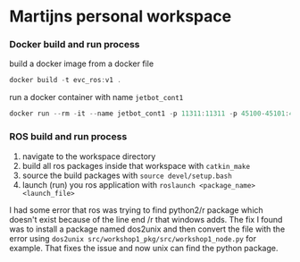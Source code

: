 # Martijns personal workspace

### Docker build and run process
build a docker image from a docker file 
```powershell
docker build -t evc_ros:v1 .
```

run a docker container with name ```jetbot_cont1```
```powershell
docker run --rm -it --name jetbot_cont1 -p 11311:11311 -p 45100-45101:45100-45101 evc_ros:v1
```

### ROS build and run process
1. navigate to the workspace directory
2. build all ros packages inside that workspace with ```catkin_make```
3. source the build packages with ```source devel/setup.bash```
4. launch (run) you ros application with ```roslaunch <package_name> <launch_file>```

I had some error that ros was trying to find python2/r package which doesn't exist because of the line end /r that windows adds. The fix I found was to install a package named dos2unix and then convert the file with the error using ```dos2unix src/workshop1_pkg/src/workshop1_node.py``` for example. That fixes the issue and now unix can find the python package. 